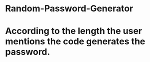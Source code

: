 # Random-Password-Generator
# According to the length the user mentions the code generates the password.
